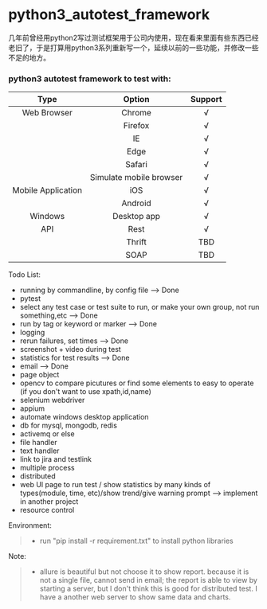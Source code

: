 # python3_autotest_framework

几年前曾经用python2写过测试框架用于公司内使用，现在看来里面有些东西已经老旧了，于是打算用python3系列重新写一个，延续以前的一些功能，并修改一些不足的地方。
### python3 autotest framework to test with:


| Type | Option | Support |
| :------:| :------: | :------: |
| Web Browser | Chrome | √ |
| | Firefox | √ |
| | IE | √ |
| | Edge | √ |
| | Safari | √ |
| | Simulate mobile browser | √ |
| Mobile Application | iOS | √ |
| | Android | √ |
| Windows | Desktop app | √ |
| API | Rest | √ |
| | Thrift | TBD |
| | SOAP | TBD |


Todo List:
- running by commandline, by config file --> Done
- pytest
- select any test case or test suite to run, or make your own group, not run something,etc --> Done
- run by tag or keyword or marker --> Done
- logging
- rerun failures, set times  --> Done
- screenshot + video during test
- statistics for test results  --> Done
- email  --> Done
- page object
- opencv to compare picutures or find some elements to easy to operate (if you don't want to use xpath,id,name)
- selenium webdriver
- appium
- automate windows desktop application
- db for mysql, mongodb, redis
- activemq or else
- file handler
- text handler
- link to jira and testlink
- multiple process
- distributed
- web UI page to run test / show statistics by many kinds of types(module, time, etc)/show trend/give warning prompt  --> implement in another project
- resource control


Environment:
> * run "pip install -r requirement.txt" to install python libraries


Note:
> * allure is beautiful but not choose it to show report. because it is not a single file, cannot send in email; the report is able to view by starting a server, but I don't think this is good for distributed test. I have a another web server to show same data and charts.
